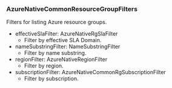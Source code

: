 ### AzureNativeCommonResourceGroupFilters
Filters for listing Azure resource groups.

- effectiveSlaFilter: AzureNativeRgSlaFilter
  - Filter by effective SLA Domain.
- nameSubstringFilter: NameSubstringFilter
  - Filter by name substring.
- regionFilter: AzureNativeRegionFilter
  - Filter by region.
- subscriptionFilter: AzureNativeCommonRgSubscriptionFilter
  - Filter by subscription.
